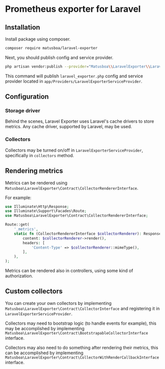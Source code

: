 # Prometheus exporter for Laravel

## Installation

Install package using composer.

```bash
composer require matusboa/laravel-exporter
```

Next, you should publish config and service provider.

```bash
php artisan vendor:publish --provider="Matusboa\\LaravelExporter\\LaravelExporterServiceProvider"
```

This command will publish `laravel_exporter.php` config and service provider located in `app/Providers/LaravelExporterServiceProvider`.

## Configuration

### Storage driver

Behind the scenes, Laravel Exporter uses Laravel's cache drivers to store metrics. Any cache driver, supported by Laravel, may be used.

### Collectors

Collectors may be turned on/off in `LaravelExporterServiceProvider`, specifically in `collectors` method.

## Rendering metrics

Metrics can be rendered using `Matusboa\LaravelExporter\Contract\CollectorRendererInterface`.

For example:

```php
use Illuminate\Http\Response;
use Illuminate\Support\Facades\Route;
use Matusboa\LaravelExporter\Contract\CollectorRendererInterface;

Route::get(
    '_metrics',
    static fn (CollectorRendererInterface $collectorRenderer): Response => new Response(
        content: $collectorRenderer->render(),
        headers: [
            'Content-Type' => $collectorRenderer::mimeType(),
        ],
    ),
);
```

Metrics can be rendered also in controllers, using some kind of authorization.

## Custom collectors

You can create your own collectors by implementing `Matusboa\LaravelExporter\Contract\CollectorInterface` and registering it in `LaravelExporterServiceProvider`.

Collectors may need to bootstrap logic (to handle events for example), this may be accomplished by implementing `Matusboa\LaravelExporter\Contract\BootstrapableCollectorInterface` interface.

Collectors may also need to do something after rendering their metrics, this can be accomplished by implementing `Matusboa\LaravelExporter\Contract\CollectorWithRenderCallbackInterface` interface.